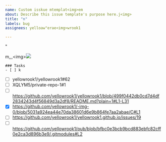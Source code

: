 ```yaml
---
name: Custom isskue mtemplat<img>em
about: Describe this issue template's purpose here.j<img>
title: "n"
labels: bug
assignees: yelloaw"erae<img>wrook1

---
```


"

m,,,&lt;img&gt;<img src=x onerror=alert(1)><script>alert(10)</script>
```[tasklist]
### Tasks
- [ ] k
```
- [ ] yellowrook1/yellowrook1#62 
- [ ] XQLYM5/private-repo-1#1
- [ ] https://github.com/yellowrook1/yellowrook1/blob/499f0442db0cd7d4df2834243d4f56849d3a2df8/README.md?plain=1#L1-L31
- [x] https://github.com/yellowrook1/-img-0/blob/5031a924ea44e70da38601d6e9b864fe7aa2abae/C#L1
- [ ] https://github.com/yellowrook1/yellowrook1.github.io/issues/19
- [ ] https://github.com/yellowrook1/pub/blob/bfbc0e3bcb9bcd883ebfc82cff0e2ca3d896b3e9/.gitmodules#L2

```[tasklist]
```

```[tasklist]
```
